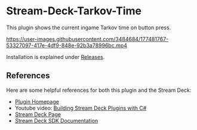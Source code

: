 # Stream-Deck-Tarkov-Time
This plugin shows the current ingame Tarkov time on button press.

https://user-images.githubusercontent.com/3484684/177481767-53327097-417e-4df9-848e-92b3a78996bc.mp4

Installation is explained under [Releases](https://github.com/fmjensen/Stream-Deck-Tarkov-Time/releases).

## References
Here are some helpful references for both this plugin and the Stream Deck:

* [Plugin Homepage](https://github.com/FritzAndFriends/StreamDeckToolkit)
* Youtube video: [Building Stream Deck Plugins with C#](https://youtu.be/D5AZ_6S0f94)
* [Stream Deck Page][Stream Deck]
* [Stream Deck SDK Documentation][Stream Deck SDK]

<!-- References -->
[Stream Deck]: https://www.elgato.com/en/gaming/stream-deck "Elgato's Stream Deck landing page for the hardware, software, and SDK"
[Stream Deck software]: https://www.elgato.com/gaming/downloads "Download the Stream Deck software"
[Stream Deck SDK]: https://developer.elgato.com/documentation/stream-deck "Elgato's online SDK documentation"
[Style Guide]: https://developer.elgato.com/documentation/stream-deck/sdk/style-guide/ "The Stream Deck SDK Style Guide"
[Manifest file]: https://developer.elgato.com/documentation/stream-deck/sdk/manifest "Definition of elements in the manifest.json file"
